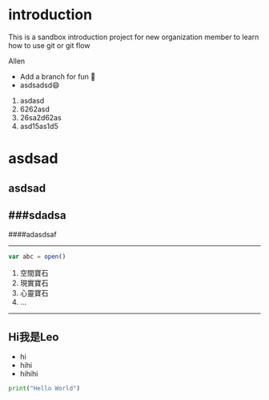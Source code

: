 # introduction
This is a sandbox introduction project for new organization member to learn how to use git or git flow



Allen
- Add a branch for fun :dog:
- asdsadsd:smile:


1. asdasd
2. 6262asd
3. 26sa2d62as
4. asd15as1d5


# asdsad
## asdsad
###sdadsa
----
####adasdsaf

----

```javascript
var abc = open()
```

1.  空間寶石
2.  現實寶石
3.  心靈寶石
4.  ...

----
## Hi我是Leo
- hi
- hihi
- hihihi
```python
print("Hello World")
```